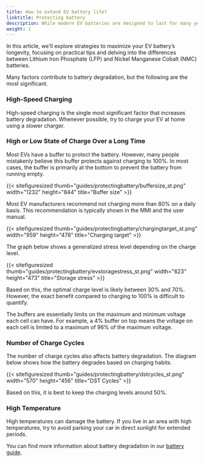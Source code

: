 ```yaml
---
title: How to extend EV battery life?
linktitle: Protecting battery
description: While modern EV batteries are designed to last for many years, the way you treat your battery can significantly impact its lifespan and efficiency. 
weight: 1
---
```

<!-- markdownlint-disable MD033 -->

In this article, we'll explore strategies to maximize your EV battery’s longevity, focusing on practical tips and delving into the differences between Lithium Iron Phosphate (LFP) and Nickel Manganese Cobalt (NMC) batteries.


Many factors contribute to battery degradation, but the following are the most significant.

### High-Speed Charging

High-speed charging is the single most significant factor that increases battery degradation. Whenever possible, try to charge your EV at home using a slower charger.

### High or Low State of Charge Over a Long Time

Most EVs have a buffer to protect the battery. However, many people mistakenly believe this buffer protects against charging to 100%. In most cases, the buffer is primarily at the bottom to prevent the battery from running empty.

{{< sitefiguresized thumb="guides/protectingbattery/buffersize_st.png" width="1232" height="844" title="Buffer size" >}}

Most EV manufacturers recommend not charging more than 80% on a daily basis. This recommendation is typically shown in the MMI and the user manual.

{{< sitefiguresized thumb="guides/protectingbattery/chargingtarget_st.png" width="959" height="478" title="Charging target" >}}

The graph below shows a generalized stress level depending on the charge level.

{{< sitefiguresized thumb="guides/protectingbattery/evstoragestress_st.png" width="623" height="473" title="Storage stress" >}}

Based on this, the optimal charge level is likely between 30% and 70%. However, the exact benefit compared to charging to 100% is difficult to quantify.

The buffers are essentially limits on the maximum and minimum voltage each cell can have. For example, a 4% buffer on top means the voltage on each cell is limited to a maximum of 96% of the maximum voltage.

### Number of Charge Cycles

The number of charge cycles also affects battery degradation. The diagram below shows how the battery degrades based on charging habits.

{{< sitefiguresized thumb="guides/protectingbattery/dstcycles_st.png" width="570" height="456" title="DST Cycles" >}}

Based on this, it is best to keep the charging levels around 50%.

### High Temperature

High temperatures can damage the battery. If you live in an area with high temperatures, try to avoid parking your car in direct sunlight for extended periods.

You can find more information about battery degradation in our [battery guide](../../../technology/battery/).


